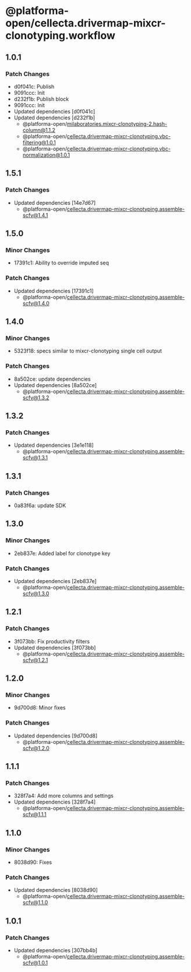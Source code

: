 # @platforma-open/cellecta.drivermap-mixcr-clonotyping.workflow

## 1.0.1

### Patch Changes

- d0f041c: Publish
- 9091ccc: Init
- d232f1b: Publish block
- 9091ccc: Init
- Updated dependencies [d0f041c]
- Updated dependencies [d232f1b]
  - @platforma-open/milaboratories.mixcr-clonotyping-2.hash-column@1.1.2
  - @platforma-open/cellecta.drivermap-mixcr-clonotyping.vbc-filtering@1.0.1
  - @platforma-open/cellecta.drivermap-mixcr-clonotyping.vbc-normalization@1.0.1

## 1.5.1

### Patch Changes

- Updated dependencies [14e7d67]
  - @platforma-open/cellecta.drivermap-mixcr-clonotyping.assemble-scfv@1.4.1

## 1.5.0

### Minor Changes

- 17391c1: Ability to override imputed seq

### Patch Changes

- Updated dependencies [17391c1]
  - @platforma-open/cellecta.drivermap-mixcr-clonotyping.assemble-scfv@1.4.0

## 1.4.0

### Minor Changes

- 5323f18: specs similar to mixcr-clonotyping single cell output

### Patch Changes

- 8a502ce: update dependencies
- Updated dependencies [8a502ce]
  - @platforma-open/cellecta.drivermap-mixcr-clonotyping.assemble-scfv@1.3.2

## 1.3.2

### Patch Changes

- Updated dependencies [3e1e118]
  - @platforma-open/cellecta.drivermap-mixcr-clonotyping.assemble-scfv@1.3.1

## 1.3.1

### Patch Changes

- 0a83f6a: update SDK

## 1.3.0

### Minor Changes

- 2eb837e: Added label for clonotype key

### Patch Changes

- Updated dependencies [2eb837e]
  - @platforma-open/cellecta.drivermap-mixcr-clonotyping.assemble-scfv@1.3.0

## 1.2.1

### Patch Changes

- 3f073bb: Fix productivity filters
- Updated dependencies [3f073bb]
  - @platforma-open/cellecta.drivermap-mixcr-clonotyping.assemble-scfv@1.2.1

## 1.2.0

### Minor Changes

- 9d700d8: Minor fixes

### Patch Changes

- Updated dependencies [9d700d8]
  - @platforma-open/cellecta.drivermap-mixcr-clonotyping.assemble-scfv@1.2.0

## 1.1.1

### Patch Changes

- 328f7a4: Add more columns and settings
- Updated dependencies [328f7a4]
  - @platforma-open/cellecta.drivermap-mixcr-clonotyping.assemble-scfv@1.1.1

## 1.1.0

### Minor Changes

- 8038d90: Fixes

### Patch Changes

- Updated dependencies [8038d90]
  - @platforma-open/cellecta.drivermap-mixcr-clonotyping.assemble-scfv@1.1.0

## 1.0.1

### Patch Changes

- Updated dependencies [307bb4b]
  - @platforma-open/cellecta.drivermap-mixcr-clonotyping.assemble-scfv@1.0.1
